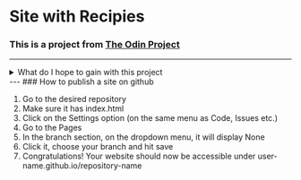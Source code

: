# Site with Recipies

### This is a project from [The Odin Project](https://theodinproject.com)
---
<details>
    <summary>What do I hope to gain with this project</summary>
    <dl>
        <dt>Git Experience</dt>
        <dd>Specifically I want to, from this point onward, only do good commits that are very easily readable and maintainable</dd>
        <dt>HTML and CSS</dt>
        <dd>I have, dare I say, a decent amount of knowledge of HTML and CSS, and with me reading a bit more these days, I feel like I now know even more. But it's important for me to keep practicing – just today I had run my HTML code <em>(shayhowe repository)</em> through a validator, and installed a VS Code plugin, even though I use nvim, I just don't know how to set up a plug in, but yeah that's kinda it</dd> 
    </dl>
</details>
---
### How to publish a site on github

1. Go to the desired repository
2. Make sure it has index.html
3. Click on the Settings option (on the same menu as Code, Issues etc.)
4. Go to the Pages
5. In the branch section, on the dropdown menu, it will display None
6. Click it, choose your branch and hit save
7. Congratulations! Your website should now be accessible under user-name.github.io/repository-name
